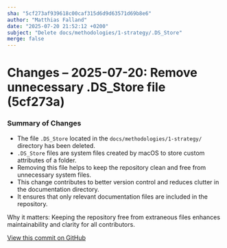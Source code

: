 ```yaml
---
sha: "5cf273af939618c00caf315d6d9d63571d69b8e6"
author: "Matthias Falland"
date: "2025-07-20 21:52:12 +0200"
subject: "Delete docs/methodologies/1-strategy/.DS_Store"
merge: false
---
```


# Changes – 2025-07-20: Remove unnecessary .DS_Store file (5cf273a)

### Summary of Changes

- The file `.DS_Store` located in the `docs/methodologies/1-strategy/` directory has been deleted.
- `.DS_Store` files are system files created by macOS to store custom attributes of a folder.
- Removing this file helps to keep the repository clean and free from unnecessary system files.
- This change contributes to better version control and reduces clutter in the documentation directory.
- It ensures that only relevant documentation files are included in the repository.

Why it matters: Keeping the repository free from extraneous files enhances maintainability and clarity for all contributors.

[View this commit on GitHub](https://github.com/TheTrustedAdvisor/FabricAdoptionFramework/commit/5cf273af939618c00caf315d6d9d63571d69b8e6)
